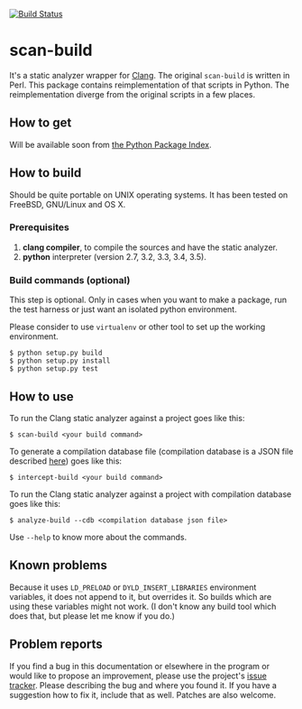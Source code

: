 [![Build Status](https://travis-ci.org/rizsotto/scan-build.svg?branch=master)](https://travis-ci.org/rizsotto/scan-build)

scan-build
==========

It's a static analyzer wrapper for [Clang][CLANG]. The original `scan-build`
is written in Perl. This package contains reimplementation of that scripts
in Python. The reimplementation diverge from the original scripts in a few
places.

  [CLANG]: http://clang.llvm.org/

How to get
----------

Will be available soon from [the Python Package Index][PyPI].

  [PyPI]: https://pypi.python.org/pypi

How to build
------------

Should be quite portable on UNIX operating systems. It has been tested on
FreeBSD, GNU/Linux and OS X.

### Prerequisites

1. **clang compiler**, to compile the sources and have the static analyzer.
2. **python** interpreter (version 2.7, 3.2, 3.3, 3.4, 3.5).

### Build commands (optional)

This step is optional. Only in cases when you want to make a package,
run the test harness or just want an isolated python environment.

Please consider to use `virtualenv` or other tool to set up the working
environment.

    $ python setup.py build
    $ python setup.py install
    $ python setup.py test


How to use
----------

To run the Clang static analyzer against a project goes like this:

    $ scan-build <your build command>

To generate a compilation database file (compilation database is a JSON
file described [here][JCDB]) goes like this: 

    $ intercept-build <your build command>

To run the Clang static analyzer against a project with compilation database
goes like this:

    $ analyze-build --cdb <compilation database json file>

Use `--help` to know more about the commands.

  [JCDB]: http://clang.llvm.org/docs/JSONCompilationDatabase.html

Known problems
--------------

Because it uses `LD_PRELOAD` or `DYLD_INSERT_LIBRARIES` environment variables,
it does not append to it, but overrides it. So builds which are using these
variables might not work. (I don't know any build tool which does that, but
please let me know if you do.)

Problem reports
---------------
If you find a bug in this documentation or elsewhere in the program or would
like to propose an improvement, please use the project's [issue
tracker][ISSUES]. Please describing the bug and where you found it. If you
have a suggestion how to fix it, include that as well. Patches are also
welcome.

  [ISSUES]: https://github.com/rizsotto/scan-build/issues
